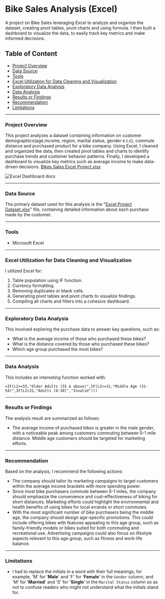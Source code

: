 # Bike Sales Analysis (Excel)
A project on Bike Sales leveraging Excel to analyze and organize the dataset, creating pivot tables, pivot charts and using formula. I then built a dashboard to visualize the data,  to easily track key metrics and make informed decisions.

## Table of Content
- [Project Overview](#project-overview)
- [Data Source](#data-source)
- [Tools](#tools)
- [Excel Utilization for Data Cleaning and Visualization](#excel-utilization-for-data-cleaning-and-visualization)
- [Exploratory Data Analysis](#exploratory-data-analysis)
- [Data Analysis](#data-analysis)
- [Results or Findings](#results-or-findings)
- [Recommendation](#recommendation)
- [Limitations](#limitations)

---
### Project Overview
This project analyzes a dataset containing information on customer demographics(age,income, region, marital status, gender e.t.c), commute distance and purchased product for a bike company. Using Excel, I cleaned and organized the data, then created pivot tables and charts to identify purchase trends and customer behavior patterns. Finally, I developed a dashboard to visualize key metrics such as average income to make data-driven decisions. [Bikes Sales Excel Project.xlsx](https://github.com/user-attachments/files/16805824/Bikes.Sales.Excel.Project.xlsx)

![Excel Dashboard docx](https://github.com/user-attachments/assets/0f0c99b0-4740-4907-89d4-9e75d59d3ce7)

---
### Data Source
The primary dataset used for this analysis is the "[Excel Project Dataset.xlsx](https://github.com/user-attachments/files/16805832/Excel.Project.Dataset.xlsx)" file, containing detailed information about each purchase made by the customer.

---
### Tools
- Microsoft Excel

---
### Excel Utilization for Data Cleaning and Visualization
I utilized Excel for:
1. Table population using IF function.
2. Currency formatting.
3. Removing duplicates or blank cells.
4. Generating pivot tables and pivot charts to visualize findings.
5. Compiling all charts and filters into a cohesive dashboard.

---
### Exploratory Data Analysis
This involved exploring the purchase data to answer key questions, such as:
- What is the average income of those who purchased these bikes?
- What is the distance covered by those who purchased these bikes?
- Which age group purchased the most bikes?

---
### Data Analysis
This includes an interesting function worked with:
```IF function
=IF(L2>=55,"Older Adults (55 & above)",IF(L2>=31,"Middle Age (31-54)",IF(L2<31,"Adults (0-30)","Invalid")))
```

---
### Results or Findings
The analysis result are summarized as follows:
- The average income of purchased bikes is greater in the male gender, with a noticeable peak among customers commuting between 0-1 mile distance. Middle age customers should be targeted for marketing efforts. 

---
### Recommendation
Based on the analysis, I recommend the following actions:
- The company should tailor its marketing campaigns to target customers within the average income brackets with more spending power.
- Since most bike purchasers commute between 0-1 miles, the company should emphasize the convenience and cost-effectiveness of biking for short distances. Marketing efforts could highlight the environmental and health benefits of using bikes for local errands or short commutes.
- With the most significant number of bike purchasers being the middle age, the company should design age-specific promotions. This could include offering bikes with features appealing to this age group, such as family-friendly models or bikes suited for both commuting and recreational use. Advertising campaigns could also focus on lifestyle aspects relevant to this age group, such as fitness and work-life balance.
---

### Limitations
- I had to replace the initials in a word with their full meanings, for example, 'M' for '**Male**' and 'F' for '**Female**' in the `Gender` column, and 'M' for '**Married**' and 'S' for '**Single**' in the `Marital Status` column so as not to confuse readers who might not understand what the initials stand for.








